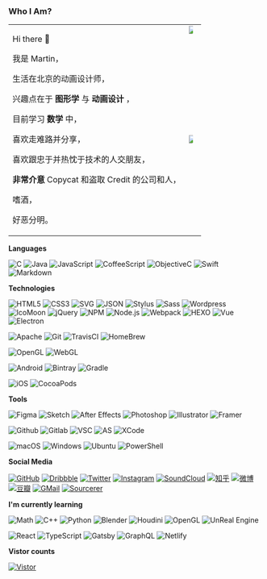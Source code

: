 ### Who I Am?

<!--
**MartinRGB/martinrgb** is a ✨ _special_ ✨ repository because its `README.md` (this file) appears on your GitHub profile.

Here are some ideas to get you started:

- 🔭 I’m currently working on ...
- 🌱 I’m currently learning ...
- 👯 I’m looking to collaborate on ...
- 🤔 I’m looking for help with ...
- 💬 Ask me about ...
- 📫 How to reach me: ...
- 😄 Pronouns: ...
- ⚡ Fun fact: ...
![MartinRGB's github stats](https://github-readme-stats.vercel.app/api?username=martinrgb&show_icons=true)
![Top Langs](https://github-readme-stats.vercel.app/api/top-langs/?username=martinrgb&layout=compact)

-->

<table>
    <tbody>
        <tr>
            <td rowspan=4>
              
Hi there 👋

我是 Martin，

生活在北京的动画设计师，

兴趣点在于 __图形学__ 与 __动画设计__ ，

目前学习 __数学__ 中，

喜欢走难路并分享，

喜欢跟忠于并热忱于技术的人交朋友，

__非常介意__ Copycat 和盗取 Credit 的公司和人，

嗜酒，

好恶分明。
          </td>
            <td rowspan=2>
	<img style="max-width: 50% !important;" src="https://github-readme-stats.vercel.app/api/top-langs/?username=martinrgb&card_width=495" />
	
</td>
        </tr>
        <tr>
        </tr>
        <tr>
            <td rowspan=2><img style="max-width: 50% !important;" src="https://github-readme-stats.vercel.app/api?username=martinrgb&show_icons=true" /></td>
        </tr>
        <tr>
        </tr>
    </tbody>
</table>


**Languages**

![C](https://img.shields.io/badge/-C-000?&logo=C)
![Java](https://img.shields.io/badge/-Java-000?&logo=Java)
![JavaScript](https://img.shields.io/badge/-JavaScript-000?&logo=JavaScript)
![CoffeeScript](https://img.shields.io/badge/-CoffeeScript-000?&logo=CoffeeScript)
![ObjectiveC](https://img.shields.io/badge/-ObjectiveC-000?&logo=apple)
![Swift](https://img.shields.io/badge/-Swift-000?&logo=Swift)
![Markdown](https://img.shields.io/badge/-Markdown-000?&logo=Markdown)

**Technologies**

![HTML5](https://img.shields.io/badge/-HTML5-000?&logo=HTML5)
![CSS3](https://img.shields.io/badge/-CSS3-000?&logo=CSS3)
![SVG](https://img.shields.io/badge/-SVG-000?&logo=SVG)
![JSON](https://img.shields.io/badge/-JSON-000?&logo=JSON)
![Stylus](https://img.shields.io/badge/-Stylus-000?&logo=Stylus)
![Sass](https://img.shields.io/badge/-Sass-000?&logo=Sass)
![Wordpress](https://img.shields.io/badge/-WordPress-000?&logo=Wordpress)
![IcoMoon](https://img.shields.io/badge/-IcoMoon-000?&logo=IcoMoon)
![jQuery](https://img.shields.io/badge/-jQuery-000?&logo=jquery)
![NPM](https://img.shields.io/badge/-NPM-000?&logo=npm)
![Node.js](https://img.shields.io/badge/-Node.js-000?&logo=node.js)
![Webpack](https://img.shields.io/badge/-Webpack-000?&logo=Webpack)
![HEXO](https://img.shields.io/badge/-HEXO-000?&logo=hexo)
![Vue](https://img.shields.io/badge/-Vue-000?&logo=vue.js)
![Electron](https://img.shields.io/badge/-Electron-000?&logo=Electron)

![Apache](https://img.shields.io/badge/-Apache-000?&logo=Apache)
![Git](https://img.shields.io/badge/-Git-000?&logo=git)
![TravisCI](https://img.shields.io/badge/-TravisCI-000?&logo=Travis-CI)
![HomeBrew](https://img.shields.io/badge/-HomeBrew-000?&logo=HomeBrew)

![OpenGL](https://img.shields.io/badge/-OpenGL-000?&logo=opengl)
![WebGL](https://img.shields.io/badge/-WebGL-000?&logo=webgl)

![Android](https://img.shields.io/badge/-Android-000?&logo=android)
![Bintray](https://img.shields.io/badge/-Bintray-000?&logo=jfrog-bintray)
![Gradle](https://img.shields.io/badge/-Gradle-000?&logo=Gradle)

![iOS](https://img.shields.io/badge/-iOS-000?&logo=iOS)
![CocoaPods](https://img.shields.io/badge/-CocoaPods-000?&logo=CocoaPods)


**Tools**

![Figma](https://img.shields.io/badge/-Figma-000?&logo=Figma)
![Sketch](https://img.shields.io/badge/-Sketch-000?&logo=Sketch)
![After Effects](https://img.shields.io/badge/-AfterEffects-000?&logo=adobe-after-effects)
![Photoshop](https://img.shields.io/badge/-Photoshop-000?&logo=adobe-photoshop)
![Illustrator](https://img.shields.io/badge/-Illustrator-000?&logo=adobe-Illustrator)
![Framer](https://img.shields.io/badge/-Framer-000?&logo=framer)

![Github](https://img.shields.io/badge/-Github-000?&logo=Github)
![Gitlab](https://img.shields.io/badge/-Gitlab-000?&logo=Gitlab)
![VSC](https://img.shields.io/badge/-VSCode-000?&logo=visual-studio-code)
![AS](https://img.shields.io/badge/-AndroidStudio-000?&logo=android-studio)
![XCode](https://img.shields.io/badge/-Xcode-000?&logo=XCode)

![macOS](https://img.shields.io/badge/-macOS-000?&logo=Apple)
![Windows](https://img.shields.io/badge/-Windows-000?&logo=Windows)
![Ubuntu](https://img.shields.io/badge/-Ubuntu-000?&logo=Ubuntu)
![PowerShell](https://img.shields.io/badge/-PowerShell-000?&logo=powershell)

**Social Media**

<p align="left">
<a href="https://github.com/martinrgb"><img src="https://img.shields.io/badge/-GitHub-000?logo=GitHub" alt="GitHub"></a>
<a href="https://dribbble.com/martinrgb"><img src="https://img.shields.io/badge/-Dribbble-000?logo=dribbble" alt="Dribbble"></a>
<a href="https://twitter.com/qiuyinsen"><img src="https://img.shields.io/badge/-Twitter-000?logo=Twitter" alt="Twitter"></a>
<a href="https://www.instagram.com/martinrgb/"><img src="https://img.shields.io/badge/-Instagram-000?logo=Instagram" alt="Instagram"></a>
<a href="https://soundcloud.com/martinrgb"><img src="https://img.shields.io/badge/-SoundCloud-000?logo=SoundCloud" alt="SoundCloud"></a>
<a href="https://www.zhihu.com/people/martinrgb"><img src="https://img.shields.io/badge/-知乎-000?logo=zhihu" alt="知乎"></a>
<a href="https://weibo.com/1956547962"><img src="https://img.shields.io/badge/-微博-000?logo=sina-weibo" alt="微博"></a>
<a href="https://www.douban.com/people/MartinRGB/"><img src="https://img.shields.io/badge/-豆瓣-000?logo=douban" alt="豆瓣"></a>
<a href="mailto:qiuyinsen@gmail.com"><img src="https://img.shields.io/badge/-GMail-000?logo=Gmail" alt="GMail"></a>
<a href="https://sourcerer.io/martinrgb"><img src="https://img.shields.io/badge/-Sourcerer.io-000?" alt="Sourcerer"></a>
</p>

**I'm currently learning**

![Math](https://img.shields.io/badge/-Math-000?&logo=mathworks)
![C++](https://img.shields.io/badge/-C++-000?&logo=c%2B%2B)
![Python](https://img.shields.io/badge/-Python-000?&logo=Python)
![Blender](https://img.shields.io/badge/-Blender-000?&logo=blender)
![Houdini](https://img.shields.io/badge/-Houdini-000?&logo=Houdini)
![OpenGL](https://img.shields.io/badge/-OpenGL-000?&logo=opengl)
![UnReal Engine](https://img.shields.io/badge/-UnReal-000?&logo=unreal-engine)

![React](https://img.shields.io/badge/-React-000?&logo=React)
![TypeScript](https://img.shields.io/badge/-TypeScript-000?&logo=TypeScript)
![Gatsby](https://img.shields.io/badge/-Gatsby-000?&logo=Gatsby)
![GraphQL](https://img.shields.io/badge/-GraphQL-000?&logo=GraphQL)
![Netlify](https://img.shields.io/badge/-Netlify-000?&logo=Netlify)

**Vistor counts**

<a href="https://github.com/martinrgb"><img src="https://visitor-badge.glitch.me/badge?page_id=martinrgb.martinrgb&color" alt="Vistor"></a>

